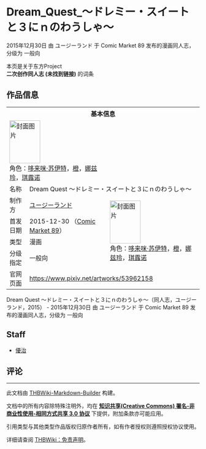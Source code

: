 # Dream_Quest_～ドレミー・スイートと３にｎのわうしゃ～

<!-- source html: G:\repos\THBWiki-Markdown-Builder\THBWikiMarkdown\Temp\main\c\cb\ns0%3ADream_Quest_%EF%BD%9E%E3%83%89%E3%83%AC%E3%83%9F%E3%83%BC%E3%83%BB%E3%82%B9%E3%82%A4%E3%83%BC%E3%83%88%E3%81%A8%EF%BC%93%E3%81%AB%EF%BD%8E%E3%81%AE%E3%82%8F%E3%81%86%E3%81%97%E3%82%83%EF%BD%9E.html -->

2015年12月30日 由 ユージーランド 于 Comic Market 89 发布的漫画同人志，分级为 一般向

本页是关于东方Project  
 **二次创作同人志 (未找到链接)** 的词条

## 作品信息

<table><tbody><tr><th colspan="3">基本信息</th></tr><tr><td class="cover-artwork-mobile" colspan="2"><a href="./文件-Dream_Quest_～ドレミー・スイートと３にｎのわうしゃ～封面.jpg.md" class="image" title="封面图片"><img alt="封面图片" src="https://upload.thwiki.cc/thumb/f/fd/Dream_Quest_%EF%BD%9E%E3%83%89%E3%83%AC%E3%83%9F%E3%83%BC%E3%83%BB%E3%82%B9%E3%82%A4%E3%83%BC%E3%83%88%E3%81%A8%EF%BC%93%E3%81%AB%EF%BD%8E%E3%81%AE%E3%82%8F%E3%81%86%E3%81%97%E3%82%83%EF%BD%9E%E5%B0%81%E9%9D%A2.jpg/80px-Dream_Quest_%EF%BD%9E%E3%83%89%E3%83%AC%E3%83%9F%E3%83%BC%E3%83%BB%E3%82%B9%E3%82%A4%E3%83%BC%E3%83%88%E3%81%A8%EF%BC%93%E3%81%AB%EF%BD%8E%E3%81%AE%E3%82%8F%E3%81%86%E3%81%97%E3%82%83%EF%BD%9E%E5%B0%81%E9%9D%A2.jpg" decoding="async" loading="lazy" width="80" height="112" srcset="https://upload.thwiki.cc/thumb/f/fd/Dream_Quest_%EF%BD%9E%E3%83%89%E3%83%AC%E3%83%9F%E3%83%BC%E3%83%BB%E3%82%B9%E3%82%A4%E3%83%BC%E3%83%88%E3%81%A8%EF%BC%93%E3%81%AB%EF%BD%8E%E3%81%AE%E3%82%8F%E3%81%86%E3%81%97%E3%82%83%EF%BD%9E%E5%B0%81%E9%9D%A2.jpg/120px-Dream_Quest_%EF%BD%9E%E3%83%89%E3%83%AC%E3%83%9F%E3%83%BC%E3%83%BB%E3%82%B9%E3%82%A4%E3%83%BC%E3%83%88%E3%81%A8%EF%BC%93%E3%81%AB%EF%BD%8E%E3%81%AE%E3%82%8F%E3%81%86%E3%81%97%E3%82%83%EF%BD%9E%E5%B0%81%E9%9D%A2.jpg 1.5x, https://upload.thwiki.cc/thumb/f/fd/Dream_Quest_%EF%BD%9E%E3%83%89%E3%83%AC%E3%83%9F%E3%83%BC%E3%83%BB%E3%82%B9%E3%82%A4%E3%83%BC%E3%83%88%E3%81%A8%EF%BC%93%E3%81%AB%EF%BD%8E%E3%81%AE%E3%82%8F%E3%81%86%E3%81%97%E3%82%83%EF%BD%9E%E5%B0%81%E9%9D%A2.jpg/160px-Dream_Quest_%EF%BD%9E%E3%83%89%E3%83%AC%E3%83%9F%E3%83%BC%E3%83%BB%E3%82%B9%E3%82%A4%E3%83%BC%E3%83%88%E3%81%A8%EF%BC%93%E3%81%AB%EF%BD%8E%E3%81%AE%E3%82%8F%E3%81%86%E3%81%97%E3%82%83%EF%BD%9E%E5%B0%81%E9%9D%A2.jpg 2x" data-file-width="777" data-file-height="1087"></a><div class="cover-char">角色：<a href="./哆来咪·苏伊特.md" title="哆来咪·苏伊特">哆来咪·苏伊特</a>，<a href="./橙.md" title="橙">橙</a>，<a href="./娜兹玲.md" title="娜兹玲">娜兹玲</a>，<a href="./琪露诺.md" title="琪露诺">琪露诺</a></div></td>
</tr><tr><td class="label">名称</td><td colspan="2"> Dream Quest ～ドレミー・スイートと３にｎのわうしゃ～ </td></tr><tr><td class="label">制作方</td><td><a href="./ユージーランド.md" title="ユージーランド">ユージーランド</a></td><td class="cover-artwork" rowspan="4" style="min-width:112px;"><a href="./文件-Dream_Quest_～ドレミー・スイートと３にｎのわうしゃ～封面.jpg.md" class="image" title="封面图片"><img alt="封面图片" src="https://upload.thwiki.cc/thumb/f/fd/Dream_Quest_%EF%BD%9E%E3%83%89%E3%83%AC%E3%83%9F%E3%83%BC%E3%83%BB%E3%82%B9%E3%82%A4%E3%83%BC%E3%83%88%E3%81%A8%EF%BC%93%E3%81%AB%EF%BD%8E%E3%81%AE%E3%82%8F%E3%81%86%E3%81%97%E3%82%83%EF%BD%9E%E5%B0%81%E9%9D%A2.jpg/80px-Dream_Quest_%EF%BD%9E%E3%83%89%E3%83%AC%E3%83%9F%E3%83%BC%E3%83%BB%E3%82%B9%E3%82%A4%E3%83%BC%E3%83%88%E3%81%A8%EF%BC%93%E3%81%AB%EF%BD%8E%E3%81%AE%E3%82%8F%E3%81%86%E3%81%97%E3%82%83%EF%BD%9E%E5%B0%81%E9%9D%A2.jpg" decoding="async" loading="lazy" width="80" height="112" srcset="https://upload.thwiki.cc/thumb/f/fd/Dream_Quest_%EF%BD%9E%E3%83%89%E3%83%AC%E3%83%9F%E3%83%BC%E3%83%BB%E3%82%B9%E3%82%A4%E3%83%BC%E3%83%88%E3%81%A8%EF%BC%93%E3%81%AB%EF%BD%8E%E3%81%AE%E3%82%8F%E3%81%86%E3%81%97%E3%82%83%EF%BD%9E%E5%B0%81%E9%9D%A2.jpg/120px-Dream_Quest_%EF%BD%9E%E3%83%89%E3%83%AC%E3%83%9F%E3%83%BC%E3%83%BB%E3%82%B9%E3%82%A4%E3%83%BC%E3%83%88%E3%81%A8%EF%BC%93%E3%81%AB%EF%BD%8E%E3%81%AE%E3%82%8F%E3%81%86%E3%81%97%E3%82%83%EF%BD%9E%E5%B0%81%E9%9D%A2.jpg 1.5x, https://upload.thwiki.cc/thumb/f/fd/Dream_Quest_%EF%BD%9E%E3%83%89%E3%83%AC%E3%83%9F%E3%83%BC%E3%83%BB%E3%82%B9%E3%82%A4%E3%83%BC%E3%83%88%E3%81%A8%EF%BC%93%E3%81%AB%EF%BD%8E%E3%81%AE%E3%82%8F%E3%81%86%E3%81%97%E3%82%83%EF%BD%9E%E5%B0%81%E9%9D%A2.jpg/160px-Dream_Quest_%EF%BD%9E%E3%83%89%E3%83%AC%E3%83%9F%E3%83%BC%E3%83%BB%E3%82%B9%E3%82%A4%E3%83%BC%E3%83%88%E3%81%A8%EF%BC%93%E3%81%AB%EF%BD%8E%E3%81%AE%E3%82%8F%E3%81%86%E3%81%97%E3%82%83%EF%BD%9E%E5%B0%81%E9%9D%A2.jpg 2x" data-file-width="777" data-file-height="1087"></a><div class="cover-char">角色：<a href="./哆来咪·苏伊特.md" title="哆来咪·苏伊特">哆来咪·苏伊特</a>，<a href="./橙.md" title="橙">橙</a>，<a href="./娜兹玲.md" title="娜兹玲">娜兹玲</a>，<a href="./琪露诺.md" title="琪露诺">琪露诺</a></div></td>
</tr><tr><td class="label">首发日期</td><td>2015-12-30&#160;（<a href="/展会作品列表?e=Comic+Market%2389">Comic Market 89</a>）</td></tr><tr><td class="label">类型</td><td>漫画</td></tr><tr><td class="label">分级指定</td><td>一般向</td></tr>
<tr><td class="label">官网页面</td><td colspan="2"><a rel="nofollow" class="external free" href="https://www.pixiv.net/artworks/53962158">https://www.pixiv.net/artworks/53962158</a></td></tr></tbody></table>

Dream Quest ～ドレミー・スイートと３にｎのわうしゃ～（同人志，ユージーランド，2015） - 2015年12月30日 由 ユージーランド 于 Comic Market 89 发布的漫画同人志，分级为 一般向

## Staff
- [優治](./優治.md)


## 评论




---

此文档由 [THBWiki-Markdown-Builder](https://github.com/Delsin-Yu/THBWiki-Markdown-Builder) 构建。

文档中的所有内容除特殊注明外，均在 [**知识共享(Creative Commons) 署名-非商业性使用-相同方式共享 3.0 协议**](https://creativecommons.org/licenses/by-sa/3.0/deed.zh-hans) 下提供，附加条款亦可能应用。

引用类型与其他类型作品版权归原作者所有，如有作者授权则遵照授权协议使用。

详细请查阅 [THBWiki：免责声明](https://thbwiki.cc/THBWiki:%E5%85%8D%E8%B4%A3%E5%A3%B0%E6%98%8E)。

